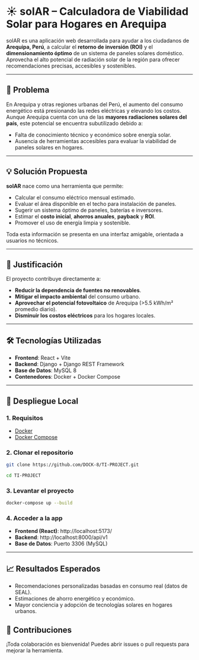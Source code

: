 # ☀️ solAR – Calculadora de Viabilidad Solar para Hogares en Arequipa

solAR es una aplicación web desarrollada para ayudar a los ciudadanos de **Arequipa, Perú**, a calcular el **retorno de inversión (ROI)** y el **dimensionamiento óptimo** de un sistema de paneles solares doméstico. Aprovecha el alto potencial de radiación solar de la región para ofrecer recomendaciones precisas, accesibles y sostenibles.

---

## 📌 Problema

En Arequipa y otras regiones urbanas del Perú, el aumento del consumo energético está presionando las redes eléctricas y elevando los costos. Aunque Arequipa cuenta con una de las **mayores radiaciones solares del país**, este potencial se encuentra subutilizado debido a:

- Falta de conocimiento técnico y económico sobre energía solar.
- Ausencia de herramientas accesibles para evaluar la viabilidad de paneles solares en hogares.

---

## 💡 Solución Propuesta

**solAR** nace como una herramienta que permite:

- Calcular el consumo eléctrico mensual estimado.
- Evaluar el área disponible en el techo para instalación de paneles.
- Sugerir un sistema óptimo de paneles, baterías e inversores.
- Estimar el **costo inicial**, **ahorros anuales**, **payback** y **ROI**.
- Promover el uso de energía limpia y sostenible.

Toda esta información se presenta en una interfaz amigable, orientada a usuarios no técnicos.

---

## 🌱 Justificación

El proyecto contribuye directamente a:

- **Reducir la dependencia de fuentes no renovables**.
- **Mitigar el impacto ambiental** del consumo urbano.
- **Aprovechar el potencial fotovoltaico** de Arequipa (>5.5 kWh/m² promedio diario).
- **Disminuir los costos eléctricos** para los hogares locales.

---

## 🛠️ Tecnologías Utilizadas

- **Frontend**: React + Vite
- **Backend**: Django + Django REST Framework
- **Base de Datos**: MySQL 8
- **Contenedores**: Docker + Docker Compose

---

## 🚀 Despliegue Local

### 1. Requisitos

- [Docker](https://www.docker.com/)
- [Docker Compose](https://docs.docker.com/compose/)

### 2. Clonar el repositorio

```bash
git clone https://github.com/DOCK-8/TI-PROJECT.git
```

```bash
cd TI-PROJECT
```

### 3. Levantar el proyecto
```bash
docker-compose up --build
```

### 4. Acceder a la app

- **Frontend (React)**: http://localhost:5173/
- **Backend**: http://localhost:8000/api/v1
- **Base de Datos**: Puerto 3306 (MySQL)

---

## 📈 Resultados Esperados

- Recomendaciones personalizadas basadas en consumo real (datos de SEAL).
- Estimaciones de ahorro energético y económico.
- Mayor conciencia y adopción de tecnologías solares en hogares urbanos.

## 🤝 Contribuciones
¡Toda colaboración es bienvenida! Puedes abrir issues o pull requests para mejorar la herramienta.
